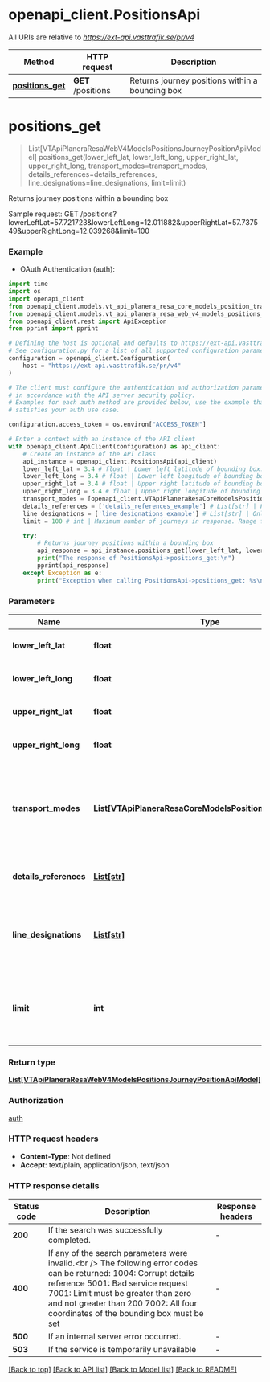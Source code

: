 # openapi_client.PositionsApi

All URIs are relative to *https://ext-api.vasttrafik.se/pr/v4*

Method | HTTP request | Description
------------- | ------------- | -------------
[**positions_get**](PositionsApi.md#positions_get) | **GET** /positions | Returns journey positions within a bounding box


# **positions_get**
> List[VTApiPlaneraResaWebV4ModelsPositionsJourneyPositionApiModel] positions_get(lower_left_lat, lower_left_long, upper_right_lat, upper_right_long, transport_modes=transport_modes, details_references=details_references, line_designations=line_designations, limit=limit)

Returns journey positions within a bounding box

Sample request:        GET /positions?lowerLeftLat=57.721723&lowerLeftLong=12.011882&upperRightLat=57.737549&upperRightLong=12.039268&limit=100

### Example

* OAuth Authentication (auth):
```python
import time
import os
import openapi_client
from openapi_client.models.vt_api_planera_resa_core_models_position_transport_mode import VTApiPlaneraResaCoreModelsPositionTransportMode
from openapi_client.models.vt_api_planera_resa_web_v4_models_positions_journey_position_api_model import VTApiPlaneraResaWebV4ModelsPositionsJourneyPositionApiModel
from openapi_client.rest import ApiException
from pprint import pprint

# Defining the host is optional and defaults to https://ext-api.vasttrafik.se/pr/v4
# See configuration.py for a list of all supported configuration parameters.
configuration = openapi_client.Configuration(
    host = "https://ext-api.vasttrafik.se/pr/v4"
)

# The client must configure the authentication and authorization parameters
# in accordance with the API server security policy.
# Examples for each auth method are provided below, use the example that
# satisfies your auth use case.

configuration.access_token = os.environ["ACCESS_TOKEN"]

# Enter a context with an instance of the API client
with openapi_client.ApiClient(configuration) as api_client:
    # Create an instance of the API class
    api_instance = openapi_client.PositionsApi(api_client)
    lower_left_lat = 3.4 # float | Lower left latitude of bounding box.
    lower_left_long = 3.4 # float | Lower left longitude of bounding box.
    upper_right_lat = 3.4 # float | Upper right latitude of bounding box.
    upper_right_long = 3.4 # float | Upper right longitude of bounding box.
    transport_modes = [openapi_client.VTApiPlaneraResaCoreModelsPositionTransportMode()] # List[VTApiPlaneraResaCoreModelsPositionTransportMode] | The transport modes to include when searching for journeys, if none specified all transport modes are included. (optional)
    details_references = ['details_references_example'] # List[str] | Filter journeys by one or more journey details reference. (optional)
    line_designations = ['line_designations_example'] # List[str] | Only journeys running the given lineDesignations (case sensitive) are part of the result. (optional)
    limit = 100 # int | Maximum number of journeys in response. Range from 1 to 200. Defaults to 100 (optional) (default to 100)

    try:
        # Returns journey positions within a bounding box
        api_response = api_instance.positions_get(lower_left_lat, lower_left_long, upper_right_lat, upper_right_long, transport_modes=transport_modes, details_references=details_references, line_designations=line_designations, limit=limit)
        print("The response of PositionsApi->positions_get:\n")
        pprint(api_response)
    except Exception as e:
        print("Exception when calling PositionsApi->positions_get: %s\n" % e)
```



### Parameters

Name | Type | Description  | Notes
------------- | ------------- | ------------- | -------------
 **lower_left_lat** | **float**| Lower left latitude of bounding box. | 
 **lower_left_long** | **float**| Lower left longitude of bounding box. | 
 **upper_right_lat** | **float**| Upper right latitude of bounding box. | 
 **upper_right_long** | **float**| Upper right longitude of bounding box. | 
 **transport_modes** | [**List[VTApiPlaneraResaCoreModelsPositionTransportMode]**](VTApiPlaneraResaCoreModelsPositionTransportMode.md)| The transport modes to include when searching for journeys, if none specified all transport modes are included. | [optional] 
 **details_references** | [**List[str]**](str.md)| Filter journeys by one or more journey details reference. | [optional] 
 **line_designations** | [**List[str]**](str.md)| Only journeys running the given lineDesignations (case sensitive) are part of the result. | [optional] 
 **limit** | **int**| Maximum number of journeys in response. Range from 1 to 200. Defaults to 100 | [optional] [default to 100]

### Return type

[**List[VTApiPlaneraResaWebV4ModelsPositionsJourneyPositionApiModel]**](VTApiPlaneraResaWebV4ModelsPositionsJourneyPositionApiModel.md)

### Authorization

[auth](../README.md#auth)

### HTTP request headers

 - **Content-Type**: Not defined
 - **Accept**: text/plain, application/json, text/json

### HTTP response details
| Status code | Description | Response headers |
|-------------|-------------|------------------|
**200** | If the search was successfully completed. |  -  |
**400** | If any of the search parameters were invalid.&lt;br /&gt;              The following error codes can be returned:              1004: Corrupt details reference              5001: Bad service request              7001: Limit must be greater than zero and not greater than 200              7002: All four coordinates of the bounding box must be set |  -  |
**500** | If an internal server error occurred. |  -  |
**503** | If the service is temporarily unavailable |  -  |

[[Back to top]](#) [[Back to API list]](../README.md#documentation-for-api-endpoints) [[Back to Model list]](../README.md#documentation-for-models) [[Back to README]](../README.md)

